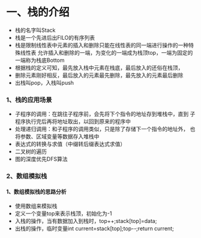 # 一、栈的介绍
- 栈的名字叫Stack
- 栈是一个先进后出FILO的有序列表
- 栈是限制线性表中元素的插入和删除只能在线性表的同一端进行操作的一种特殊线性表
允许插入和删除的一端，为变化的一端成为栈顶top，一端为固定的一端称为栈底Bottom
- 根据栈的定义可知，最先放入栈中元素在栈底，最后放入的还俗在栈顶，
- 删除元素刚好相反，最后放入的元素最先删除，最先放入的元素最后删除
- 出栈叫pop，入栈叫push
### 1、栈的应用场景
- 子程序的调用：在跳往子程序前，会先将下个指令的地址存到堆栈中，直到
子程序执行完后再将地址取出，以回到原来的程序中
- 处理递归调用：和子程序的调用类似，只是除了存储下一个指令的地址外，
也将参数、区域变量等数据存入堆栈中
- 表达式的转换与求值（中缀转后缀表达式求值）
- 二叉树的遍历
- 图的深度优先DFS算法
### 2、数组模拟栈
#### 1、数组模拟栈的思路分析
- 使用数组来模拟栈
- 定义一个变量top来表示栈顶，初始化为-1
- 入栈的操作，当有数据加入到栈时，top++;stack[top]=data;
- 出栈的操作，临时变量int current=stack[top];top--;return current;